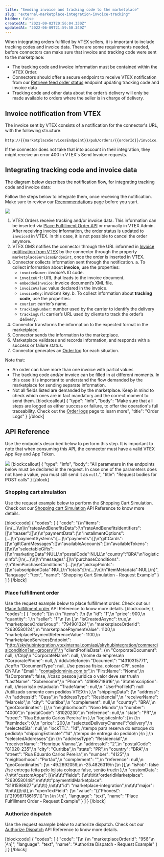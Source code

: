 ```yaml
---
title: "Sending invoice and tracking code to the marketplace"
slug: "external-marketplace-integration-invoice-tracking"
hidden: false
createdAt: "2021-09-02T20:56:04.330Z"
updatedAt: "2022-06-09T21:59:50.349Z"
---
```


When integrating orders fulfilled by VTEX sellers, it is important to include tracking codes and invoice data. There are some requirements needed, before connectors can make sure that invoice and tracking code were sent to the marketplace:

- The tracking code and invoice information must be contained within the VTEX Order.
- Connectors should offer a secure endpoint to receive VTEX notification from our [Retrieve feed order status](https://developers.vtex.com/vtex-rest-api/reference/getfeedorderstatus1) endpoint updating tracking code and invoice data
- Tracking code and other data about the order’s delivery will only be made available to orders where the seller is in charge of delivery.

## Invoice notification from VTEX

The invoice sent by VTEX consists of a notification for the connector's URL, with the following structure:

`http://{{marketplaceServicesEndpoint}}/pub/orders/{{orderId}}/invoice`.

If the connector does not take that into account in their integration, they might receive an error 400 in VTEX's Send Invoice requests.

## Integrating tracking code and invoice data

The diagram below describes the notification flow, for integrating tracking code and invoice data:

Follow the steps below to integrate them, once receiving the notification. Make sure to review our [Recommendations](https://developers.vtex.com/vtex-rest-api/docs/external-marketplace-integration-recommendations) page before you start.

![](https://cdn.jsdelivr.net/gh/vtexdocs/dev-portal-content@readme-docs/docs/guides/Integration%20Guides/external-marketplace-integration-guide/4f9507b-MarketplaceConnections_Docs_-_English_-_Cdigo_de_RastreioNota_fiscal_1-1_30.jpg)

1. VTEX Orders receive tracking and/or invoice data. This information can be inserted via [Place Fulfillment Order API](https://developers.vtex.com/vtex-rest-api/reference/place-fulfillment-order) or manually in VTEX Admin. 
After receiving invoice information, the order status is updated to `invoiced` in VTEX. In this case, it is not possible to cancel the order anymore. 
2. VTEX OMS notifies the connector through the URL informed in [Invoice notification from VTEX](#invoice-notification-from-vtex) by the connector through the property `marketplaceServicesEndpoint`, once the order is inserted in VTEX. 
3. Connector collects information sent through the notification.
a. To collect information about **invoice**, use the properties:
    - `invoiceNumer`: invoice’s ID code.
    - `invoiceUrl`: URL that leads to the invoice document.
    - `embeddedInvoice`: invoice document’s XML file. 
    - `invoiceValue`: value declared in the invoice.
    - `invoiceKey`: invoice’s key.
b. To collect information about **tracking code**, use the properties:
    - `courier`: carrier’s name.
    - `trackingNumber`: number used by the carrier to identify the delivery
    - `trackingUrl`: carrier’s URL used by clients to track the order’s delivery. 
4. Connector transforms the information to the expected format in the marketplace.
5. Connector sends the information to the marketplace.
6. Marketplace validates and records information, and responds with a success or failure status. 
7. Connector generates an [Order log](https://developers.vtex.com/vtex-rest-api/docs/external-marketplace-integration-order-logs) for each situation.


Note that:


- An order can have more than one invoice with partial values
- The tracking code and/or invoice can be filled in at different moments. In this case it is important to understand the flow demanded by the marketplace for sending separate information.
- Not all fields listed are demanded by the marketplace. Keep in mind to check which ones are in fact mandatory and the correct moment to send them. 
[block:callout]
{
  "type": "info",
  "body": "Make sure that all steps are logged as either success or failure, to offer the operation's full traceability. Check out the [Order logs](https://developers.vtex.com/vtex-rest-api/docs/external-marketplace-integration-order-logs) page to learn more",
  "title": "Order Logs"
}
[/block]
## API Reference

Use the endpoints described below to perform this step. It is important to note that when consuming this API, the connector must have a valid VTEX App Key and App Token.

![](https://cdn.jsdelivr.net/gh/vtexdocs/dev-portal-content@readme-docs/docs/guides/Integration%20Guides/external-marketplace-integration-guide/d783148-MarketplaceConnections_Docs_-_English_-_Fluxo_de_chamada_das_APIs-1_68.jpg)
[block:callout]
{
  "type": "info",
  "body": "All parameters in the endpoints below must be declared in the request. In case one of the parameters does not have a value, you must still send it as `null`.",
  "title": "Request bodies for POST calls"
}
[/block]
### Shopping cart simulation

Use the request example below to perform the Shopping Cart Simulation. Check out our  [Shopping cart Simulation](https://developers.vtex.com/vtex-rest-api/reference/cartsimulation) API Reference to know more details.

[block:code]
{
  "codes": [
    {
      "code": "{\n\"items\":[\n{...}\n]\n\"ratesAndBenefitsData\":{\n\"rateAndBenefitsIdentifiers\":[]\n\"teaser\":[]\n}\n\"paymentData\":{\n\"installmentOptions\":[...]\n\"paymentSystems\":[...]\n\"payments\":[]\n\"giftCards\":[]\n\"giftCardMessages\":[]\n\"availableAccounts\":[]\n\"availableTokens\":[]\n}\n\"selectableGifts\":[]\n\"marketingData\":NULL\n\"postalCode\":NULL\n\"country\":\"BRA\"\n\"logisticsInfo\":[\n{...}\n]\n\"messages\":[]\n\"purchaseConditions\":{\n\"itemPurchaseConditions\":[...]\n}\n\"pickupPoints\":[]\n\"subscriptionData\":NULL\n\"totals\":[\n{...}\n]\n\"itemMetadata\":NULL\n}",
      "language": "text",
      "name": "Shopping Cart Simulation - Request Example"
    }
  ]
}
[/block]
### Place fulfillment order

Use the request example below to place fulfillment order. Check out our [Place fulfillment order](https://developers.vtex.com/vtex-rest-api/reference/place-fulfillment-order) API Reference to know more details.
[block:code]
{
  "codes": [
    {
      "code": "[\n  {\n    \"items\": [\n        {\n            \"id\": \"1\",\n            \"price\": 900,\n            \"quantity\": 1,\n            \"seller\": \"1\"\n        }\n    ],\n    \"isCreatedAsync\": true,\n    \"marketplaceOrderGroup\" : \"794901324\",\n    \"marketplaceOrderId\": \"2630580124\",\n    \"marketplacePaymentValue\": 1100,\n    \"marketplacePaymentReferenceValue\": 1100,\n    \"marketplaceServicesEndpoint\": \"http://skyhubintegration.vtexinternal.com/api/skyhubintegration/commercialcondition?an=grocery1\",\n    \"clientProfileData\": {\n        \"CorporateDocument\": null, //Cnpj\n        \"CorporateName\": null, //nome da empresa\n        \"CorporatePhone\": null, // ddd+telefone\n        \"Document\": \"14310315771\", //cpf\n        \"DocumentType\": null, //se pessoa fisica, colocar CPF, senão CNPJ\n        \"Email\": \"conta@dominio.com.br\",\n        \"FirstName\": \"Nome\",\n        \"IsCorporate\": false, //caso pessoa juridica o valor deve ser true\n        \"LastName\": \"Sobrenome\",\n        \"Phone\": \"41998718616\",\n        \"StateInscription\": null, //inscrição estadual\n        \"TradeName\": null,\n        \"UserProfileId\": null //utilizado somente com pedidos VTEX\n    },\n    \"shippingData\": {\n        \"address\": {\n            \"addressId\": \"Casa\",\n            \"addressType\": \"Residencial\",\n            \"receiverName\": \"Marcelo\",\n            \"city\": \"Curitiba\",\n            \"complement\": null,\n            \"country\": \"BRA\",\n            \"geoCoordinates\": [],\n            \"neighborhood\": \"Novo Mundo\",\n            \"number\": \"4000\",\n            \"postalCode\": \"81020230\",\n            \"reference\": null,\n            \"state\": \"PR\",\n            \"street\": \"Rua Eduardo Carlos Pereira\"\n        },\n        \"logisticsInfo\": [\n            {\n                    \"itemIndex\": 0,\n                    \"price\": 200,\n                    \"selectedDeliveryChannel\":\"delivery\",\n                    \"selectedSla\": null,\n                    \"lockTTL\": \"1d\", //tempo para reserva do estoque do pedido\n                    \"shippingEstimate\":\"1d\" //tempo de entrega do pedido\n            }\n        ],\n        \"selectedAddresses\":[\n          {\n            \"addressType\": \"Residencial\",\n            \"receiverName\": \"Henrique Vianna\",\n            \"addressId\": \"2\",\n            \"postalCode\": \"81020-235\",\n            \"city\": \"Curitiba\",\n            \"state\": \"PR\",\n            \"country\": \"BRA\",\n            \"street\": \"Rua Eduardo Carlos Pereira\",\n            \"number\": \"4125\",\n            \"neighborhood\": \"Portão\",\n            \"complement\": \"\",\n            \"reference\": null,\n            \"geoCoordinates\": [\n                -49.2892059,\n                -25.4826319\n            ]\n        }],\n        \"isFob\": false //se entrega feita pelo lojista coloque false, senão true\n    },\n    \"customData\": {\n\t\t\"customApps\": [{\n\t\t\t\"fields\": {\n\t\t\t\t\"orderIdMarketplace\": \"2630580148\",\n\t\t\t\t\"paymentIdMarketplace\": \"8191598627\"\n\t\t\t},\n\t\t\t\"id\": \"marketplace-integration\",\n\t\t\t\"major\": 1\n\t\t}]\n\t},\n    \"openTextField\": {\n         \"value\": \"{\\\"Phones\\\":[\\\"21998718616\\\"]}\"\n    }\n  }\n]",
      "language": "text",
      "name": "Place Fulfillment Order - Request Example"
    }
  ]
}
[/block]
### Authorize dispatch

Use the request example below to authorize dispatch. Check out our [Authorize Dispatch](https://developers.vtex.com/vtex-rest-api/reference/authorize-dispatch-for-fulfillment-order)
 API Reference to know more details.

[block:code]
{
  "codes": [
    {
      "code": "[\n  {\n    \"marketplaceOrderId\": \"956\"\n  }\n]",
      "language": "text",
      "name": "Authorize Dispatch - Request Example"
    }
  ]
}
[/block]

